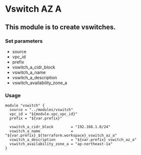 # Vswitch AZ A

## This module is to create vswitches.

### Set parameters

* source
* vpc_id
* prefix
* vswitch_a_cidr_block
* vswitch_a_name
* vswitch_a_description
* vswitch_availability_zone_a


### Usage

```
module "vswitch" {
  source = "../modules/vswitch"
  vpc_id = "${module.vpc.vpc_id}"
  prefix = "${var.prefix}"

  vswitch_a_cidr_block        = "192.168.1.0/24"
  vswitch_a_name              = "${var.prefix}_${terraform.workspace}_vswitch_az_a"
  vswitch_a_description       = "${var.prefix} vswitch_az_a"
  vswitch_availability_zone_a = "ap-northeast-1a"
}

```
